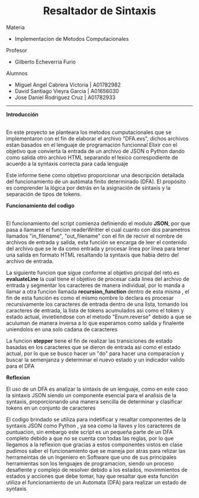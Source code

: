 <h1 style="text-align: center">Resaltador de Sintaxis</h1>
<p> Materia

<ul>
<li> Implementacion de Metodos Computacionales
</ul>

<p> Profesor 

<ul>
<li> Gilberto Echeverria Furio
</ul>





<p>Alumnos</p>

<ul>

<li>Miguel Angel Cabrera Victoria | A01782982

<li> David Santiago Vieyra Garcia | A01656030

<li>Jose Daniel Rodriguez Cruz    | A01782933

</ul>

<hr>
<b> Introducción </b>
<br>
<br>

<p>En este proyecto se planteara los metodos cumputacionales que se implementaron con el fin de elaborar el archivo "DFA.exs", dichos archivos estan basados en el lenguaje de programación  funcionnal Elixir con el objetivo que convierta la entrada de un archivo de JSON o Python dando como salida otro archivo HTML separando el lexico correspodiente de acuerdo a la syntaxis correcta para cada lenguaje</p>

<p>Este informe tiene como objetivo proporcionar una descripción detallada del funcionamiento de un autómata finito determinado (DFA). El propósito es comprender la lógica por detrás en la asignación de sintaxis y la separación de tipos de tokens. </p>

<b>Funcionamiento del codigo</b>
<br>
<br>



<p>El funcionamiento del script comienza definiendo el modulo <b>JSON</b>, por que pasa a llamarse el funcion </b>readerWritter</b> el cual cuanto con dos parametros llamados "in_filename", "out_filename" con el fin de recivir el nombre de archivos de entrada y salida, esta función se encarga de leer el contenido del archivo que se le da como entrada y procesar linea por linea para tener una salida en formato HTML resaltando la syntaxis que habia detro del archivo de entrada.</p>

<p>La siguiente funcion que sigue conforme al objetivo pricipal del reto es <b>evaluateLine</b> la cual tiene el objetivo de procesar cada linea del archivo de entrada y segmentar los caracteres de manera individual, por lo manda a llamar a otra funcion llamada <b>recursion_function</b> dentro de esta misma , el fin de esta función es como el mismo nombre lo declara es procesar recursivamente los caracteres de entrada dentro de una lista, tomando los caracteres de entrada, la lista de tokens acumulados asi como el token y estado actual, invietiendose con el metodo "Enum.reverse" debido a que se aculuman de manera inversa a lo que esperamos como salida y finalente uniendolos en una solo cadana de caracteres</p>

<p>La funcion <b>stepper</b> tiene el fin de realizar las transiciones de estado basadas en los caracteres que se dieron de entrada asi como el estado actual, por lo que se busco hacer un "do" para hacer una comparacion y buscar la semenjanza y determinar el nuevo estado y un indicador valido para el DFA<p>

<b>Reflexion</b>

<p>El uso de un DFA es analizar la sintaxis de un lenguaje, como en este caso la sintaxis JSON siendo un componente esencial para el analisis de la syntaxis, proporcionando una manera sencilla de determinar y clasificar tokens en un conjunto de caracteres<p>

<p>El codigo brindado se utiliza para indetificar y resaltar componentes de la syntaxis JSON como Python , ya sea como la llaves y los caracteres de puntuacion, sin embargo este script es un pequeña parte de un DFA completo debido a que no se cuenta con todas las reglas, por lo que llegamos a la reflexion que gracias a estos componentes vistos en clase pudimos saber el funcionamiento que se maneja por atras para relizar las herrameintas de un Ingeniero en Software que uno de sus principales herramientas son los lenguajes de programacion, siendo un proceso desafiente y complejo de resolver debido a los estados, movimmientos de estados y acciones que debe tomar, hay que resaltar que esta función utiliza el funcionamiento de un Automata (DFA) para realizar un estado de syntaxis</p>



